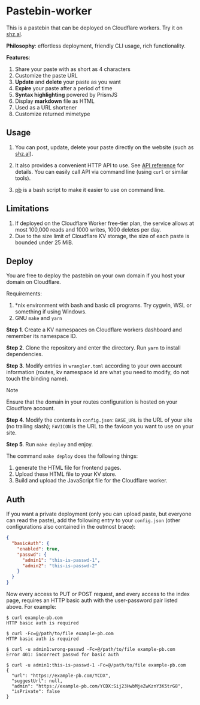 # Pastebin-worker

This is a pastebin that can be deployed on Cloudflare workers. Try it on [shz.al](https://shz.al).

**Philosophy**: effortless deployment, friendly CLI usage, rich functionality.

**Features**:

1. Share your paste with as short as 4 characters
2. Customize the paste URL
4. **Update** and **delete** your paste as you want
5. **Expire** your paste after a period of time
6. **Syntax highlighting** powered by PrismJS
7. Display **markdown** file as HTML
8. Used as a URL shortener
9. Customize returned mimetype

## Usage

1. You can post, update, delete your paste directly on the website (such as [shz.al](https://shz.al)).

2. It also provides a convenient HTTP API to use. See [API reference](doc/api.md) for details. You can easily call API via command line (using `curl` or similar tools).

3. [pb](/scripts) is a bash script to make it easier to use on command line.

## Limitations

1. If deployed on the Cloudflare Worker free-tier plan, the service allows at most 100,000 reads and 1000 writes, 1000 deletes per day.
2. Due to the size limit of Cloudflare KV storage, the size of each paste is bounded under 25 MiB.

## Deploy

You are free to deploy the pastebin on your own domain if you host your domain on Cloudflare.

Requirements:
1. \*nix environment with bash and basic cli programs. Try cygwin, WSL or something if using Windows.
2. GNU `make` and `yarn`

**Step 1**. Create a KV namespaces on Cloudflare workers dashboard and remember its namespace ID.

**Step 2**. Clone the repository and enter the directory. Run `yarn` to install dependencies.

**Step 3**. Modify entries in `wrangler.toml` according to your own account information (routes, kv namespace id are what you need to modify, do not touch the binding name).

> [!NOTE]
> Ensure that the domain in your routes configuration is hosted on your Cloudflare account.

**Step 4**. Modify the contents in `config.json`: `BASE_URL` is the URL of your site (no trailing slash); `FAVICON` is the URL to the favicon you want to use on your site.

**Step 5**. Run `make deploy` and enjoy.

The command `make deploy` does the following things:

1. generate the HTML file for frontend pages.
2. Upload these HTML file to your KV store.
3. Build and upload the JavaScript file for the Cloudflare worker.

## Auth

If you want a private deployment (only you can upload paste, but everyone can read the paste), add the following entry to your `config.json` (other configurations also contained in the outmost brace):

```json
{
  "basicAuth": {
    "enabled": true,
    "passwd": {
      "admin1": "this-is-passwd-1",
      "admin2": "this-is-passwd-2"
    }
  }
}
```

Now every access to PUT or POST request, and every access to the index page, requires an HTTP basic auth with the user-password pair listed above. For example: 

```shell
$ curl example-pb.com
HTTP basic auth is required

$ curl -Fc=@/path/to/file example-pb.com
HTTP basic auth is required

$ curl -u admin1:wrong-passwd -Fc=@/path/to/file example-pb.com
Error 401: incorrect passwd for basic auth

$ curl -u admin1:this-is-passwd-1 -Fc=@/path/to/file example-pb.com
{
  "url": "https://example-pb.com/YCDX",
  "suggestUrl": null,
  "admin": "https://example-pb.com/YCDX:Sij23HwbMjeZwKznY3K5trG8",
  "isPrivate": false
}
```
